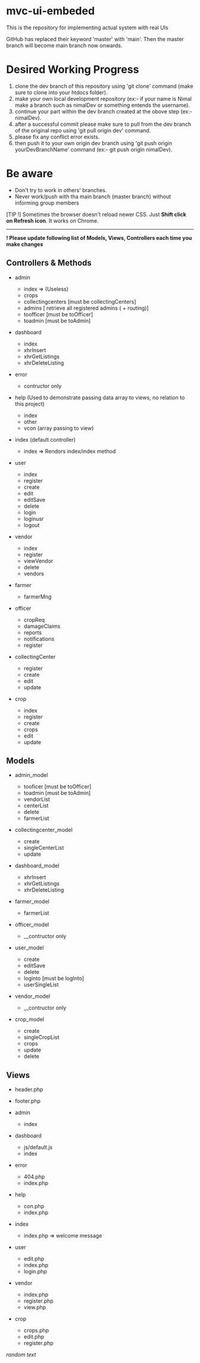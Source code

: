 # mvc-ui-embeded
This is the repository for implementing actual system with real UIs

GitHub has replaced their keyword 'master' with 'main'. Then the master branch will become main branch now onwards.

# Desired Working Progress
1. clone the dev branch of this repository using 'git clone' command (make sure to clone into your htdocs folder).
2. make your own local development repository (ex:- if your name is Nimal make a branch such as nimalDev or something entends the username).
3. continue your part within the dev branch created at the obove step (ex:- nimalDev).
4. after a successful commit please make sure to pull from the dev branch of the original repo using 'git pull origin dev' command.
5. please fix any conflict error exists.
6. then push it to your own origin dev branch using 'git push origin yourDevBranchName' command (ex:- git push origin nimalDev).

# Be aware

* Don't try to work in others' branches.
* Never work/push with tha main branch (master branch) without informing group members

[TIP !] Sometimes the browser doesn't reload newer CSS. Just **Shift click on Refresh icon**. It works on Chrome.

-----------------------------------------------------------------------------------------------------------------------------------------------------------------
**! Please update following list of Models, Views, Controllers each time you make changes**

## Controllers & Methods

- admin
    - index => (Useless)
    - crops
    - collectingcenters [must be collectingCenters]
    - admins [ retrieve all registered admins ( + routing)]
    - toofficer [must be toOfficer]
    - toadmin [must be toAdmin]

- dashboard
    - index
    - xhrInsert
    - xhrGetListings
    - xhrDeleteListing
    
- error
    - contructor only
    
- help (Used to demonstrate passing data array to views, no relation to this project)
    - index
    - other
    - vcon (array passing to view)
  
- index (default controller)
    - index => Rendors index/index method
  
- user
    - index
    - register
    - create
    - edit
    - editSave
    - delete
    - login
    - loginusr
    - logout
  
- vendor
    - index
    - register
    - viewVendor
    - delete
    - vendors
- farmer
    - farmerMng

- officer
    - cropReq
    - damageClaims
    - reports
    - notifications
    - register

- collectingCenter
    - register
    - create
    - edit
    - update

- crop
    - index
    - register
    - create
    - crops
    - edit
    - update

## Models

- admin_model
    - tooficer [must be toOfficer]
    - toadmin [must be toAdmin]
    - vendorList
    - centerList
    - delete
    - farmerList

- collectingcenter_model
    - create
    - singleCenterList
    - update

- dashboard_model
    - xhrInsert
    - xhrGetListings
    - xhrDeleteListing

- farmer_model
    - farmerList

- officer_model
    - __contructor only

- user_model
    - create
    - editSave
    - delete
    - loginto [must be logInto]
    - userSingleList

- vendor_model
    - __contructor only

- crop_model
    - create
    - singleCropList
    - crops
    - update
    - delete


## Views
- header.php
- footer.php

- admin 
    - index
    
- dashboard
    - js/default.js
    - index
    
- error  
    - 404.php
    - index.php

- help  
    - con.php
    - index.php
    
- index
    - index.php => welcome message
    
- user  
    - edit.php
    - index.php
    - login.php
    
- vendor
    - index.php
    - register.php
    - view.php

- crop
    - crops.php
    - edit.php
    - register.php

*random text*